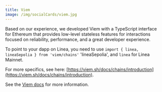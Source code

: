 ```yaml
---
title: Viem
image: /img/socialCards/viem.jpg
---
```


Based on our experience, we developed Viem with a TypeScript interface for Ethereum that provides low-level stateless features for interactions focused on reliability, performance, and a great developer experience.

To point to your dapp on Linea, you need to use `import { linea, lineaSepolia } from 'viem/chains'` 'lineaSepolia', and `linea` for Linea Mainnet.

For more specifics, see here: [https://viem.sh/docs/chains/introduction](https://viem.sh/docs/chains/introduction).

See the [Viem docs](https://viem.sh/docs/getting-started) for more information.
